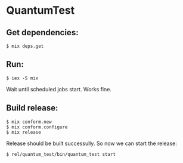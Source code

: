 # QuantumTest

## Get dependencies:

```
$ mix deps.get
```

## Run:

```
$ iex -S mix
```

Wait until scheduled jobs start. Works fine.

## Build release:

```
$ mix conform.new
$ mix conform.configure
$ mix release
```

Release should be built successully. So now we can start the release:

```
$ rel/quantum_test/bin/quantum_test start
```
